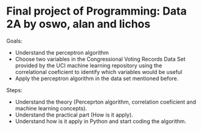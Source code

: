 # Final project of Programming: Data 2A by oswo, alan and lichos

Goals:
  - Understand the perceptron algorithm
  - Choose two variables in the Congressional Voting Records Data Set provided by the UCI machine learning repository using the     
    correlational coeficient to identify which variables would be useful
  - Apply the perceptron algorithm in the data set mentioned before.
  
 Steps:
  - Understand the theory (Perceprton algorithm, correlation coeficient and machine learning concepts).
  - Understand the practical part (How is it apply).
  - Understand how is it apply in Python and start coding the algorithm.
  
  
  
